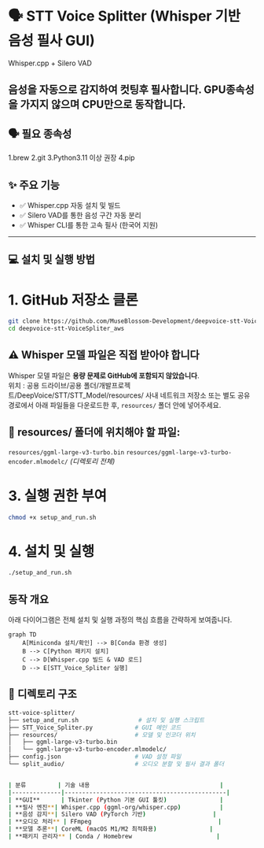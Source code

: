 # 🗣️ STT Voice Splitter (Whisper 기반 음성 필사 GUI)

Whisper.cpp + Silero VAD 

음성을 자동으로 감지하여 컷팅후 필사합니다.
GPU종속성을 가지지 않으며
CPU만으로 동작합니다.
---

## 🗣️ 필요 종속성

1.brew
2.git
3.Python3.11 이상 권장
4.pip

## ✨ 주요 기능

- ✅ Whisper.cpp 자동 설치 및 빌드
- ✅ Silero VAD를 통한 음성 구간 자동 분리
- ✅ Whisper CLI를 통한 고속 필사 (한국어 지원)

---

## 💻 설치 및 실행 방법

# 1. GitHub 저장소 클론

```bash
git clone https://github.com/MuseBlossom-Development/deepvoice-stt-VoiceSpliter_aws.git
cd deepvoice-stt-VoiceSpliter_aws
```


## ⚠️ Whisper 모델 파일은 직접 받아야 합니다

Whisper 모델 파일은 **용량 문제로 GitHub에 포함되지 않았습니다**.  
위치 : 공용 드라이브/공용 폴더/개발프로젝트/DeepVoice/STT/STT_Model/resources/
사내 네트워크 저장소 또는 별도 공유 경로에서 아래 파일들을 다운로드한 후, `resources/` 폴더 안에 넣어주세요.

## 📁 resources/ 폴더에 위치해야 할 파일:
 `resources/ggml-large-v3-turbo.bin`
 `resources/ggml-large-v3-turbo-encoder.mlmodelc/` *(디렉토리 전체)*

# 3. 실행 권한 부여

```bash
chmod +x setup_and_run.sh
```


# 4. 설치 및 실행

```bash
./setup_and_run.sh
```

## 동작 개요

아래 다이어그램은 전체 설치 및 실행 과정의 핵심 흐름을 간략하게 보여줍니다.

```mermaid
graph TD
    A[Miniconda 설치/확인] --> B[Conda 환경 생성]
    B --> C[Python 패키지 설치]
    C --> D[Whisper.cpp 빌드 & VAD 로드]
    D --> E[STT_Voice_Spliter 실행]
```

## 📁 디렉토리 구조

```bash
stt-voice-splitter/
├── setup_and_run.sh                 # 설치 및 실행 스크립트
├── STT_Voice_Spliter.py            # GUI 메인 코드
├── resources/                      # 모델 및 인코더 위치
│   ├── ggml-large-v3-turbo.bin
│   └── ggml-large-v3-turbo-encoder.mlmodelc/
├── config.json                     # VAD 설정 파일
└── split_audio/                    # 오디오 분할 및 필사 결과 폴더


| 분류         | 기술 내용                                     |
|--------------|----------------------------------------------|
| **GUI**      | Tkinter (Python 기본 GUI 툴킷)               |
| **필사 엔진**| Whisper.cpp (ggml-org/whisper.cpp)           |
| **음성 감지**| Silero VAD (PyTorch 기반)                   |
| **오디오 처리** | FFmpeg                                    |
| **모델 추론**| CoreML (macOS M1/M2 최적화용)               |
| **패키지 관리자** | Conda / Homebrew                        |
```